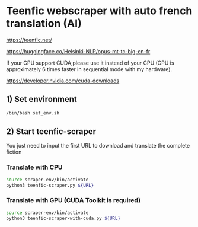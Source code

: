 # Teenfic webscraper with auto french translation (AI)

https://teenfic.net/

https://huggingface.co/Helsinki-NLP/opus-mt-tc-big-en-fr


If your GPU support CUDA,please use it instead of your CPU (GPU is approximately 6 times faster in sequential mode with my hardware).

https://developer.nvidia.com/cuda-downloads


## 1) Set environment 

```bash
/bin/bash set_env.sh
```
## 2) Start teenfic-scraper

You just need to input the first URL to download and translate the complete fiction

### Translate with CPU

```bash
source scraper-env/bin/activate
python3 teenfic-scraper.py ${URL}
```

### Translate with GPU (CUDA Toolkit is required)

```bash
source scraper-env/bin/activate
python3 teenfic-scraper-with-cuda.py ${URL}
```
